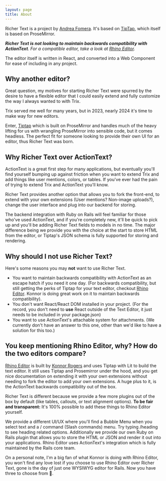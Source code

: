 ```yaml
---
layout: page
title: About
---
```


Richer Text is a project by [Andrea Fomera](https://afomera.dev). It's based on [TipTap](https://tiptap.dev), which itself is based on ProseMirror.

_**Richer Text is not looking to maintain backwards compatibility with ActionText**. For a compatible editor, take a look at [Rhino Editor](http://rhino-editor.vercel.app)._

The editor itself is written in React, and converted into a Web Component for ease of including in any project.

## Why another editor?

Great question, my motives for starting Richer Text were spurred by the desire to have a flexible
editor that I could easily extend and fully customize the way I always wanted to with Trix.

Trix served me well for many years, but in 2023, nearly 2024 it's time to make way for new editors.

Enter, [Tiptap](https://tiptap.dev) which is built on ProseMirror and handles much of the heavy lifting for us with wrangling ProseMirror into sensible code, but it comes headless. The perfect fit for someone looking to provide their own UI for an editor, thus Richer Text was born.

## Why Richer Text over ActionText?

ActionText is a great first step for many applications, but eventually you'll find yourself bumping up against friction when you want to extend Trix and add things like user mentions, colors, or tables. If you've ever had the pain of trying to extend Trix and ActionText you'll know.

Richer Text provides another option that allows you to fork the front-end, to extend with your own extensions (User mentions? Non-image uploads?), change the user interface and plug into our backend for storing.

The backend integration with Ruby on Rails will feel familiar for those who've used ActionText, and if you're completely new, it'll be quick to pick up and you'll be adding Richer Text fields to models in no time. The major difference being we provide you with the choice at the start to store HTML from the editor, or Tiptap's JSON schema is fully supported for storing and rendering.

## Why should I not use Richer Text?

Here's some reasons you may **not** want to use Richer Text.

- You want to maintain backwards compatibility with ActionText as an escape hatch if you need it one day. (For backwards compatibility, but still getting the perks of Tiptap for your text editor, checkout [Rhino Editor](http://rhino-editor.vercel.app). Konnor is doing great work on it to maintain backwards compatibility).
- You don't want React/React DOM installed in your project. (For the record, you don't need to **use** React outside of the Text Editor, it just needs to be included in your package.json)
- You want to use ActionText's attachable system for attachments. (We currently don't have an answer to this one, other than we'd like to have a solution for this too.)

## You keep mentioning Rhino Editor, why? How do the two editors compare?

[Rhino Editor](http://rhino-editor.vercel.app) is built by [Konnor Rogers](https://twitter.com/RogersKonnor) and uses Tiptap with Lit to build the text editor. It still uses Tiptap and Prosemirror under the hood, and you get nice documentation on extending it with your own extensions without needing to fork the editor to add your own extensions. A huge plus to it, is the ActionText backwards compatibility out of the box.

Richer Text is different because we provide a few more plugins out of the box by default (like tables, callouts, or text alignment options). **To be fair and transparent:** It's 100% possible to add these things to Rhino Editor yourself.

We provide a different UI/UX where you'll find a Bubble Menu when you select text and a / command (Slash commands) menu. Try typing /heading to see heading related options. Additionally we provide our own Ruby on Rails plugin that allows you to store the HTML or JSON and render it out into your applications. Rhino Editor uses ActionText's integration which is fully maintained by the Rails core team.

On a personal note, I'm a big fan of what Konnor is doing with Rhino Editor, you won't find any love lost if you choose to use Rhino Editor over Richer Text, gone is the day of just one WYSIWYG editor for Rails. Now you have three to choose from 🎉.
